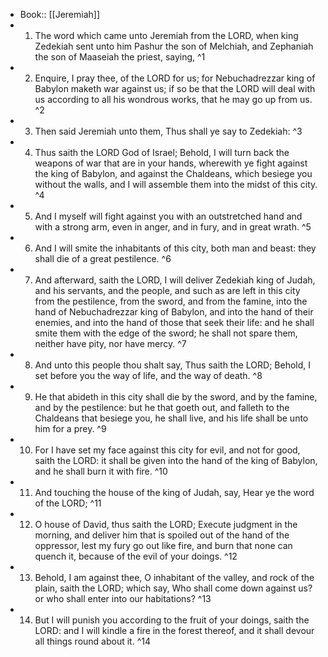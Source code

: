 - Book:: [[Jeremiah]]
- 1. The word which came unto Jeremiah from the LORD, when king Zedekiah sent unto him Pashur the son of Melchiah, and Zephaniah the son of Maaseiah the priest, saying, ^1
- 2. Enquire, I pray thee, of the LORD for us; for Nebuchadrezzar king of Babylon maketh war against us; if so be that the LORD will deal with us according to all his wondrous works, that he may go up from us. ^2
- 3. Then said Jeremiah unto them, Thus shall ye say to Zedekiah: ^3
- 4. Thus saith the LORD God of Israel; Behold, I will turn back the weapons of war that are in your hands, wherewith ye fight against the king of Babylon, and against the Chaldeans, which besiege you without the walls, and I will assemble them into the midst of this city. ^4
- 5. And I myself will fight against you with an outstretched hand and with a strong arm, even in anger, and in fury, and in great wrath. ^5
- 6. And I will smite the inhabitants of this city, both man and beast: they shall die of a great pestilence. ^6
- 7. And afterward, saith the LORD, I will deliver Zedekiah king of Judah, and his servants, and the people, and such as are left in this city from the pestilence, from the sword, and from the famine, into the hand of Nebuchadrezzar king of Babylon, and into the hand of their enemies, and into the hand of those that seek their life: and he shall smite them with the edge of the sword; he shall not spare them, neither have pity, nor have mercy. ^7
- 8. And unto this people thou shalt say, Thus saith the LORD; Behold, I set before you the way of life, and the way of death. ^8
- 9. He that abideth in this city shall die by the sword, and by the famine, and by the pestilence: but he that goeth out, and falleth to the Chaldeans that besiege you, he shall live, and his life shall be unto him for a prey. ^9
- 10. For I have set my face against this city for evil, and not for good, saith the LORD: it shall be given into the hand of the king of Babylon, and he shall burn it with fire. ^10
- 11. And touching the house of the king of Judah, say, Hear ye the word of the LORD; ^11
- 12. O house of David, thus saith the LORD; Execute judgment in the morning, and deliver him that is spoiled out of the hand of the oppressor, lest my fury go out like fire, and burn that none can quench it, because of the evil of your doings. ^12
- 13. Behold, I am against thee, O inhabitant of the valley, and rock of the plain, saith the LORD; which say, Who shall come down against us? or who shall enter into our habitations? ^13
- 14. But I will punish you according to the fruit of your doings, saith the LORD: and I will kindle a fire in the forest thereof, and it shall devour all things round about it. ^14
